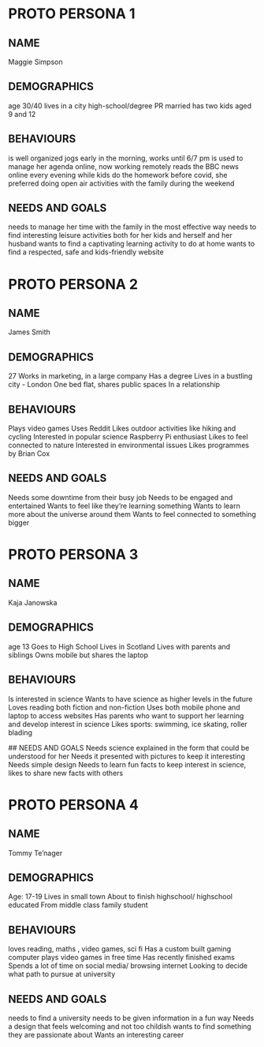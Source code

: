 # PROTO PERSONA 1

## NAME
Maggie Simpson

## DEMOGRAPHICS
age 30/40
lives in a city
high-school/degree
PR
married
has two kids aged 9 and 12

## BEHAVIOURS
is well organized
jogs early in the morning, works until 6/7 pm 
is used to manage her agenda online, now working remotely 
reads the BBC news online every evening while kids do the homework
before covid, she preferred doing open air activities with the family during the weekend 

## NEEDS AND GOALS
needs to manage her time with the family in the most effective way
needs to find interesting leisure activities both for her kids and herself and her husband
wants to find a captivating learning activity to do at home
wants to find a respected, safe and kids-friendly website


# PROTO PERSONA 2

## NAME
James Smith

## DEMOGRAPHICS
27
Works in marketing, in a large company
Has a degree
Lives in a bustling city - London
One bed flat, shares public spaces
In a relationship

## BEHAVIOURS
Plays video games
Uses Reddit
Likes outdoor activities like hiking and cycling
Interested in popular science
Raspberry Pi enthusiast
Likes to feel connected to nature
Interested in environmental issues
Likes programmes by Brian Cox

## NEEDS AND GOALS
Needs some downtime from their busy job
Needs to be engaged and entertained
Wants to feel like they’re learning something
Wants to learn more about the universe around them
Wants to feel connected to something bigger


# PROTO PERSONA 3

## NAME
Kaja Janowska

## DEMOGRAPHICS
age 13
Goes to High School
Lives in Scotland
Lives with parents and siblings
Owns mobile but  shares the laptop

## BEHAVIOURS
Is interested in science
Wants to have science as higher levels in the future
Loves reading both fiction and non-fiction
Uses both mobile phone and laptop to access websites
Has parents who want to support her learning and develop interest in science
Likes sports: swimming, ice skating, roller blading

## NEEDS AND GOALS
Needs science explained in the form that could be understood for her
Needs it presented with pictures to keep it interesting
Needs simple design
Needs to learn fun facts to keep interest in science, likes to share new facts with others


# PROTO PERSONA 4

## NAME
Tommy Te’nager

## DEMOGRAPHICS
Age: 17-19
Lives in small town
About to finish highschool/ highschool educated
From middle class family
student

## BEHAVIOURS
loves reading, maths , video games, sci fi
Has a custom built gaming computer
plays video games in free time
Has recently finished exams
Spends a lot of time on social media/ browsing internet
Looking to decide what path to pursue at university

## NEEDS AND GOALS
needs to find a university 
needs to be given information in a fun way
Needs a design that feels welcoming and not too childish
wants to find something they are passionate about
Wants an interesting career

























